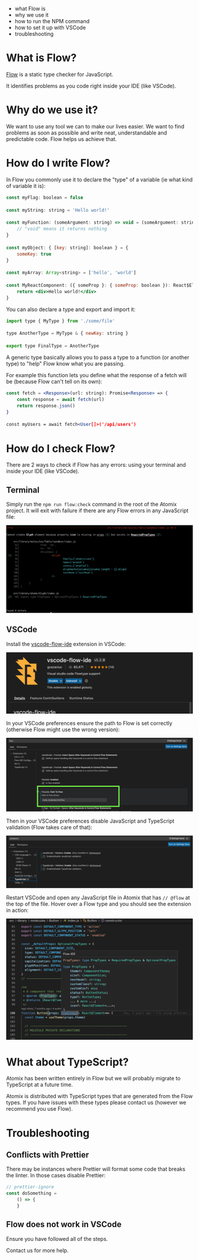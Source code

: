 - what Flow is
- why we use it
- how to run the NPM command
- how to set it up with VSCode
- troubleshooting

# What is Flow?

[Flow](https://flow.org/) is a static type checker for JavaScript.

It identifies problems as you code right inside your IDE (like VSCode).

# Why do we use it?

We want to use any tool we can to make our lives easier. We want to find problems as soon as possible and write neat, understandable and predictable code. Flow helps us achieve that.

# How do I write Flow?

In Flow you commonly use it to declare the "type" of a variable (ie what kind of variable it is):

```jsx
const myFlag: boolean = false

const myString: string = 'Hello world!'

const myFunction: (someArgument: string) => void = (someArgument: string) => {
	// "void" means it returns nothing
}

const myObject: { [key: string]: boolean } = {
	someKey: true
}

const myArray: Array<string> = ['hello', 'world']

const MyReactComponent: ({ someProp }: { someProp: boolean }): React$Element<'div'> => {
	return <div>Hello world!</div>
}
```

You can also declare a type and export and import it:

```jsx
import type { MyType } from './some/file'

type AnotherType = MyType & { newKey: string }

export type FinalType = AnotherType
```

A generic type basically allows you to pass a type to a function (or another type) to "help" Flow know what you are passing.

For example this function lets you define what the response of a fetch will be (because Flow can't tell on its own):

```jsx
const fetch = <Response>(url: string): Promise<Response> => {
	const response = await fetch(url)
	return response.json()
}

const myUsers = await fetch<User[]>('/api/users')
```

# How do I check Flow?

There are 2 ways to check if Flow has any errors: using your terminal and inside your IDE (like VSCode).

## Terminal

Simply run the `npm run flow:check` command in the root of the Atomix project. It will exit with failure if there are any Flow errors in any JavaScript file:

![](./assets/images/flow-error.png)

## VSCode

Install the [vscode-flow-ide](https://github.com/jstwister/vscode-flow-ide) extension in VSCode:

![](./assets/images/vscode-flow-extension.png)

In your VSCode preferences ensure the path to Flow is set correctly (otherwise Flow might use the wrong version):

![](./assets/images/vscode-path-to-flow.png)

Then in your VSCode preferences disable JavaScript and TypeScript validation (Flow takes care of that):

![](./assets/images/vscode-disable-validation.png)

Restart VSCode and open any JavaScript file in Atomix that has `// @flow` at the top of the file. Hover over a Flow type and you should see the extension in action:

![](./assets/images/vscode-flow-popup.png)

# What about TypeScript?

Atomix has been written entirely in Flow but we will probably migrate to TypeScript at a future time.

Atomix is distributed with TypeScript types that are generated from the Flow types. If you have issues with these types please contact us (however we recommend you use Flow).

# Troubleshooting

## Conflicts with Prettier

There may be instances where Prettier will format some code that breaks the linter. In those cases disable Prettier:

```jsx
// prettier-ignore
const doSomething = 
	() => {
	}
```

## Flow does not work in VSCode

Ensure you have followed all of the steps.

Contact us for more help.
